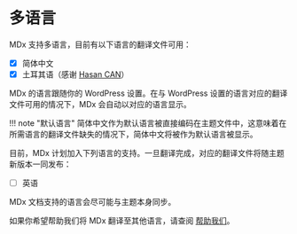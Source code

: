 # 多语言

MDx 支持多语言，目前有以下语言的翻译文件可用：

* [x] 简体中文
* [x] 土耳其语（感谢 [Hasan CAN](https://github.com/Sn0bzy)）

MDx 的语言跟随你的 WordPress 设置。在与 WordPress 设置的语言对应的翻译文件可用的情况下，MDx 会自动以对应的语言显示。

!!! note "默认语言"
    简体中文作为默认语言被直接编码在主题文件中，这意味着在所需语言的翻译文件缺失的情况下，简体中文将被作为默认语言被显示。

目前，MDx 计划加入下列语言的支持。一旦翻译完成，对应的翻译文件将随主题新版本一同发布：

* [ ] 英语

MDx 文档支持的语言会尽可能与主题本身同步。

如果你希望帮助我们将 MDx 翻译至其他语言，请查阅 [帮助我们](../help-us.md)。

